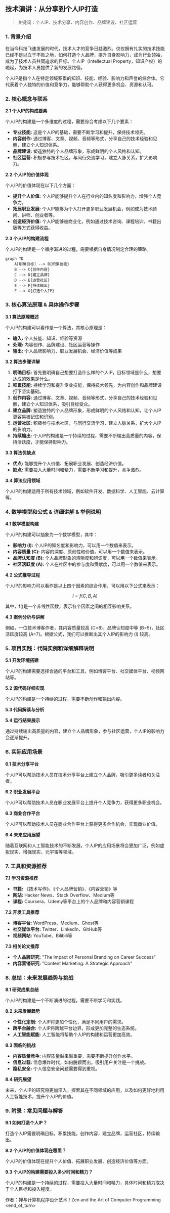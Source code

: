                  

## 技术演讲：从分享到个人IP打造

> 关键词：个人IP、技术分享、内容创作、品牌建设、社区运营

### 1. 背景介绍

在当今科技飞速发展的时代，技术人才的竞争日益激烈。仅仅拥有扎实的技术技能已经不足以立于不败之地，如何打造个人品牌，提升自身影响力，成为行业领袖，成为了技术人员共同追求的目标。个人IP（Intellectual Property，知识产权）的崛起，为技术人员提供了新的发展路径。

个人IP是指个人在特定领域积累的知识、技能、经验、影响力和声誉的综合体。它代表着个人独特的价值和竞争力，能够帮助个人获得更多机会、资源和认可。

### 2. 核心概念与联系

**2.1 个人IP的构成要素**

个人IP的构建是一个多维度的过程，需要综合考虑以下几个要素：

* **专业技能:** 这是个人IP的基础，需要不断学习和提升，保持技术领先。
* **内容创作:** 通过博客、文章、视频、音频等形式，分享自己的技术经验和见解，建立个人知识体系。
* **品牌建设:** 塑造独特的个人品牌形象，形成鲜明的个人风格和认知。
* **社区运营:** 积极参与技术社区，与同行交流学习，建立人脉关系，扩大影响力。

**2.2 个人IP的价值体现**

个人IP的价值体现在以下几个方面：

* **提升个人价值:** 个人IP能够提升个人在行业内的知名度和影响力，增强个人竞争力。
* **拓展职业发展:** 个人IP能够为个人打开更多职业发展机会，例如成为技术顾问、讲师、创业者等。
* **创造经济价值:** 个人IP能够被商业化，例如通过技术咨询、课程培训、书籍出版等方式获得收益。

**2.3 个人IP的构建流程**

个人IP的构建是一个循序渐进的过程，需要根据自身情况制定合理的策略。

```mermaid
graph TD
    A[明确目标] --> B{积累技能}
    B --> C{创作内容}
    C --> D{建立品牌}
    D --> E{运营社区}
    E --> F{持续输出}
    F --> G{打造个人IP}
```

### 3. 核心算法原理 & 具体操作步骤

**3.1 算法原理概述**

个人IP的构建可以看作是一个算法，其核心原理是：

* **输入:** 个人技能、知识、经验等资源
* **处理:** 内容创作、品牌建设、社区运营等操作
* **输出:** 个人品牌影响力、职业发展机会、经济价值等成果

**3.2 算法步骤详解**

1. **明确目标:** 首先要明确自己想要打造什么样的个人IP，目标领域是什么，想要达成的效果是什么。
2. **积累技能:** 持续学习和提升专业技能，保持技术领先，为内容创作和品牌建设打下坚实基础。
3. **创作内容:** 通过博客、文章、视频、音频等形式，分享自己的技术经验和见解，建立个人知识体系，吸引目标受众。
4. **建立品牌:** 塑造独特的个人品牌形象，形成鲜明的个人风格和认知，让个人IP更容易被记住和识别。
5. **运营社区:** 积极参与技术社区，与同行交流学习，建立人脉关系，扩大个人IP的影响力。
6. **持续输出:** 个人IP的构建是一个持续的过程，需要不断输出高质量的内容，保持活跃度，才能保持影响力。

**3.3 算法优缺点**

* **优点:** 能够提升个人价值、拓展职业发展、创造经济价值。
* **缺点:** 需要投入大量时间和精力，需要不断学习和提升，竞争激烈。

**3.4 算法应用领域**

个人IP的构建适用于所有技术领域，例如软件开发、数据科学、人工智能、云计算等。

### 4. 数学模型和公式 & 详细讲解 & 举例说明

**4.1 数学模型构建**

个人IP的构建可以抽象为一个数学模型，其中：

* **影响力 (I):** 个人IP的知名度和影响力，可以用一个数值来表示。
* **内容质量 (C):** 内容的深度、原创性和价值，可以用一个数值来表示。
* **品牌认知度 (B):** 个人品牌形象的清晰度和辨识度，可以用一个数值来表示。
* **社区活跃度 (A):** 个人在社区中的参与度和贡献度，可以用一个数值来表示。

**4.2 公式推导过程**

个人IP的影响力可以看作是以上四个因素的综合作用，可以用以下公式来表示：

$$I = f(C, B, A)$$

其中，f()是一个非线性函数，表示各个因素之间的相互影响关系。

**4.3 案例分析与讲解**

例如，一位技术博客作者，其内容质量较高 (C=8)，品牌认知度中等 (B=5)，社区活跃度较高 (A=7)。根据公式，我们可以推断出其个人IP的影响力 (I) 较高。

### 5. 项目实践：代码实例和详细解释说明

**5.1 开发环境搭建**

个人IP的构建需要选择合适的平台和工具，例如博客平台、社交媒体平台、视频网站等。

**5.2 源代码详细实现**

个人IP的构建是一个持续的过程，需要不断创作和输出内容。

**5.3 代码解读与分析**

**5.4 运行结果展示**

通过持续输出高质量的内容，建立个人品牌形象，参与社区运营，个人IP的影响力会逐渐提升。

### 6. 实际应用场景

**6.1 技术分享平台**

个人IP可以帮助技术人员在技术分享平台上建立个人品牌，吸引更多读者和关注者。

**6.2 职业发展平台**

个人IP可以帮助技术人员在职业发展平台上提升个人竞争力，获得更多职业机会。

**6.3 商业合作平台**

个人IP可以帮助技术人员在商业合作平台上获得更多合作机会，实现商业价值。

**6.4 未来应用展望**

随着互联网和人工智能技术的不断发展，个人IP的应用场景将会更加广泛，例如虚拟现实、增强现实、元宇宙等领域。

### 7. 工具和资源推荐

**7.1 学习资源推荐**

* **书籍:** 《技术写作》、《个人品牌营销》、《内容营销》等
* **网站:**  Hacker News、Stack Overflow、Medium等
* **课程:**  Coursera、Udemy等平台上的个人品牌和内容营销课程

**7.2 开发工具推荐**

* **博客平台:**  WordPress、Medium、Ghost等
* **社交媒体平台:**  Twitter、LinkedIn、GitHub等
* **视频网站:**  YouTube、Bilibili等

**7.3 相关论文推荐**

* **个人品牌研究:**  "The Impact of Personal Branding on Career Success"
* **内容营销研究:**  "Content Marketing: A Strategic Approach"

### 8. 总结：未来发展趋势与挑战

**8.1 研究成果总结**

个人IP的构建是一个不断演进的过程，需要不断学习和实践。

**8.2 未来发展趋势**

* **个性化定制:** 个人IP将更加个性化，满足不同用户的需求。
* **跨平台融合:** 个人IP将跨越平台边界，形成更加完整的生态系统。
* **人工智能赋能:** 人工智能将帮助个人IP的构建和运营更加高效。

**8.3 面临的挑战**

* **内容质量竞争:** 内容质量越来越重要，需要不断提升创作水平。
* **信息过载:** 信息爆炸时代，如何脱颖而出，吸引用户关注是一个挑战。
* **隐私安全:** 个人信息安全问题需要得到重视。

**8.4 研究展望**

未来，个人IP的研究将更加深入，探索其在不同领域的应用，以及如何更好地利用人工智能技术，提升个人IP的价值。

### 9. 附录：常见问题与解答

**9.1 如何打造个人IP？**

打造个人IP需要明确目标，积累技能，创作内容，建立品牌，运营社区，持续输出。

**9.2 个人IP的价值体现在哪里？**

个人IP的价值体现在提升个人价值、拓展职业发展、创造经济价值等方面。

**9.3 个人IP的构建需要投入多少时间和精力？**

个人IP的构建是一个持续的过程，需要投入大量时间和精力，具体时间和精力取决于个人目标和投入程度。



作者：禅与计算机程序设计艺术 / Zen and the Art of Computer Programming 
<end_of_turn>

